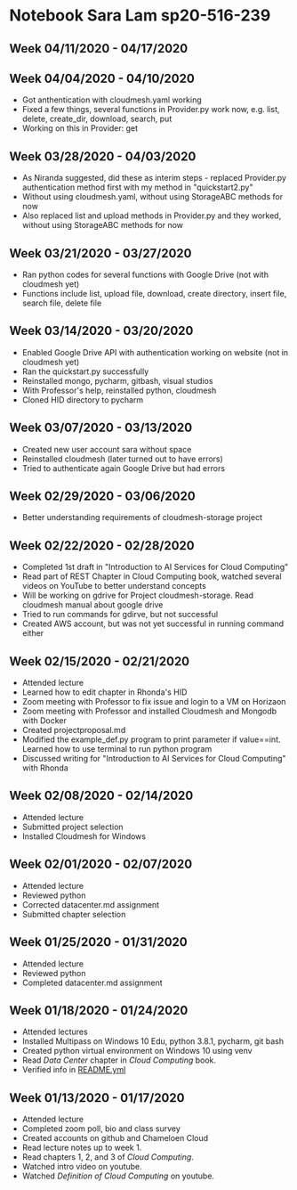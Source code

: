 # Notebook Sara Lam sp20-516-239

## Week 04/11/2020 - 04/17/2020

## Week 04/04/2020 - 04/10/2020

* Got anthentication with cloudmesh.yaml working
* Fixed a few things, several functions in Provider.py work now, e.g. list, delete, create_dir, download, search, put
* Working on this in Provider: get

## Week 03/28/2020 - 04/03/2020

* As Niranda suggested, did these as interim steps - replaced Provider.py authentication method first with my method in "quickstart2.py"
* Without using cloudmesh.yaml, without using StorageABC methods for now
* Also replaced list and upload methods in Provider.py and they worked, without using StorageABC methods for now

## Week 03/21/2020 - 03/27/2020

* Ran python codes for several functions with Google Drive (not with cloudmesh yet)
* Functions include list, upload file, download, create directory, insert file, search file, delete file

## Week 03/14/2020 - 03/20/2020

* Enabled Google Drive API with authentication working on website (not in cloudmesh yet)
* Ran the quickstart.py successfully
* Reinstalled mongo, pycharm, gitbash, visual studios
* With Professor's help, reinstalled python, cloudmesh
* Cloned HID directory to pycharm

## Week 03/07/2020 - 03/13/2020

* Created new user account sara without space
* Reinstalled cloudmesh (later turned out to have errors)
* Tried to authenticate again Google Drive but had errors

## Week 02/29/2020 - 03/06/2020

* Better understanding requirements of cloudmesh-storage project

## Week 02/22/2020 - 02/28/2020

* Completed 1st draft in "Introduction to AI Services for Cloud Computing"
* Read part of REST Chapter in Cloud Computing book, watched several videos on YouTube to better understand concepts
* Will be working on gdrive for Project cloudmesh-storage.  Read cloudmesh manual about google drive
* Tried to run commands for gdirve, but not successful
* Created AWS account, but was not yet successful in running command either

## Week 02/15/2020 - 02/21/2020

* Attended lecture
* Learned how to edit chapter in Rhonda's HID
* Zoom meeting with Professor to fix issue and login to a VM on Horizaon
* Zoom meeting with Professor and installed Cloudmesh and Mongodb with Docker
* Created projectproposal.md
* Modified the example_def.py program to print parameter if value==int.  Learned how to use terminal to run python program
* Discussed writing for "Introduction to AI Services for Cloud Computing" with Rhonda

## Week 02/08/2020 - 02/14/2020

* Attended lecture
* Submitted project selection
* Installed Cloudmesh for Windows

## Week 02/01/2020 - 02/07/2020

* Attended lecture
* Reviewed python
* Corrected datacenter.md assignment
* Submitted chapter selection

## Week 01/25/2020 - 01/31/2020

* Attended lecture
* Reviewed python
* Completed datacenter.md assignment

## Week 01/18/2020 - 01/24/2020

* Attended lectures
* Installed Multipass on Windows 10 Edu, python 3.8.1, pycharm, git bash
* Created python virtual environment on Windows 10 using venv
* Read *Data Center*  chapter in *Cloud Computing* book.
* Verified info in [README.yml](./README.yml)

## Week 01/13/2020 - 01/17/2020

* Attended lecture
* Completed zoom poll, bio and class survey
* Created accounts on github and Chameloen Cloud
* Read lecture notes up to week 1.
* Read chapters 1, 2, and 3 of *Cloud Computing*. 
* Watched intro video on youtube.
* Watched *Definition of Cloud Computing* on youtube.
